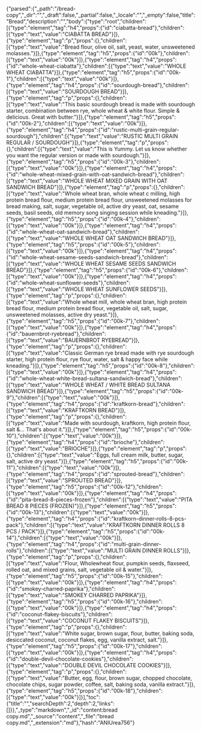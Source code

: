 {"parsed":{"_path":"/bread-copy","_dir":"","_draft":false,"_partial":false,"_locale":"","_empty":false,"title":"Bread","description":"","body":{"type":"root","children":[{"type":"element","tag":"h4","props":{"id":"ciabatta-bread"},"children":[{"type":"text","value":"CIABATTA BREAD"}]},{"type":"element","tag":"p","props":{},"children":[{"type":"text","value":"Bread flour, olive oil, salt, yeast, water, unsweetened molasses."}]},{"type":"element","tag":"h5","props":{"id":"00k"},"children":[{"type":"text","value":"00k"}]},{"type":"element","tag":"h4","props":{"id":"whole-wheat-ciabatta"},"children":[{"type":"text","value":"WHOLE WHEAT CIABATTA"}]},{"type":"element","tag":"h5","props":{"id":"00k-1"},"children":[{"type":"text","value":"00k"}]},{"type":"element","tag":"h4","props":{"id":"sourdough-bread"},"children":[{"type":"text","value":"SOURDOUGH BREAD"}]},{"type":"element","tag":"p","props":{},"children":[{"type":"text","value":"This basic sourdough bread is made with sourdough starter, combination between rye, whole wheat & white flour. Simple & delicious. Great with butter."}]},{"type":"element","tag":"h5","props":{"id":"00k-2"},"children":[{"type":"text","value":"00k"}]},{"type":"element","tag":"h4","props":{"id":"rustic-multi-grain-regular-sourdough"},"children":[{"type":"text","value":"RUSTIC MULTI GRAIN REGULAR / SOURDOUGH"}]},{"type":"element","tag":"p","props":{},"children":[{"type":"text","value":"This is Yummy. Let us know whether you want the regular version or made with sourdough."}]},{"type":"element","tag":"h5","props":{"id":"00k-3"},"children":[{"type":"text","value":"00k"}]},{"type":"element","tag":"h4","props":{"id":"whole-wheat-mixed-grain-with-oat-sandwich-bread"},"children":[{"type":"text","value":"WHOLE WHEAT MIXED GRAIN WITH OAT SANDWICH BREAD"}]},{"type":"element","tag":"p","props":{},"children":[{"type":"text","value":"Whole wheat bran, whole wheat c milling, high protein bread flour, medium protein bread flour, unsweetened molasses for bread making, salt, sugar, vegetable oil, active dry yeast, oat, sesame seeds, basil seeds, old memory song singing session while kneading."}]},{"type":"element","tag":"h5","props":{"id":"00k-4"},"children":[{"type":"text","value":"00k"}]},{"type":"element","tag":"h4","props":{"id":"whole-wheat-oat-sandwich-bread"},"children":[{"type":"text","value":"WHOLE WHEAT OAT SANDWICH BREAD"}]},{"type":"element","tag":"h5","props":{"id":"00k-5"},"children":[{"type":"text","value":"00k"}]},{"type":"element","tag":"h4","props":{"id":"whole-wheat-sesame-seeds-sandwich-bread"},"children":[{"type":"text","value":"WHOLE WHEAT SESAME SEEDS SANDWICH BREAD"}]},{"type":"element","tag":"h5","props":{"id":"00k-6"},"children":[{"type":"text","value":"00k"}]},{"type":"element","tag":"h4","props":{"id":"whole-wheat-sunflower-seeds"},"children":[{"type":"text","value":"WHOLE WHEAT SUNFLOWER SEEDS"}]},{"type":"element","tag":"p","props":{},"children":[{"type":"text","value":"Whole wheat mill, whole wheat bran, high protein bread flour, medium protein bread flour, vegetable oil, salt, sugar, unsweetened molasses, active dry yeast."}]},{"type":"element","tag":"h5","props":{"id":"00k-7"},"children":[{"type":"text","value":"00k"}]},{"type":"element","tag":"h4","props":{"id":"bauernbrot-ryebread"},"children":[{"type":"text","value":"BAUERNBROT RYEBREAD"}]},{"type":"element","tag":"p","props":{},"children":[{"type":"text","value":"Classic German rye bread made with rye sourdough starter, high protein flour, rye flour, water, salt & happy face while kneading."}]},{"type":"element","tag":"h5","props":{"id":"00k-8"},"children":[{"type":"text","value":"00k"}]},{"type":"element","tag":"h4","props":{"id":"whole-wheat-white-bread-sultana-sandwich-bread"},"children":[{"type":"text","value":"WHOLE WHEAT / WHITE BREAD SULTANA SANDWICH BREAD"}]},{"type":"element","tag":"h5","props":{"id":"00k-9"},"children":[{"type":"text","value":"00k"}]},{"type":"element","tag":"h4","props":{"id":"kraftkorn-bread"},"children":[{"type":"text","value":"KRAFTKORN BREAD"}]},{"type":"element","tag":"p","props":{},"children":[{"type":"text","value":"Made with sourdough, kraftkorn, high protein flour, salt &... That's about it."}]},{"type":"element","tag":"h5","props":{"id":"00k-10"},"children":[{"type":"text","value":"00k"}]},{"type":"element","tag":"h4","props":{"id":"brioche"},"children":[{"type":"text","value":"BRIOCHE"}]},{"type":"element","tag":"p","props":{},"children":[{"type":"text","value":"Eggs, full cream milk, butter, sugar, salt, active dry yeast."}]},{"type":"element","tag":"h5","props":{"id":"00k-11"},"children":[{"type":"text","value":"00k"}]},{"type":"element","tag":"h4","props":{"id":"sprouted-bread"},"children":[{"type":"text","value":"SPROUTED BREAD"}]},{"type":"element","tag":"h5","props":{"id":"00k-12"},"children":[{"type":"text","value":"00k"}]},{"type":"element","tag":"h4","props":{"id":"pita-bread-8-pieces-frozen"},"children":[{"type":"text","value":"PITA BREAD 8 PIECES (FROZEN)"}]},{"type":"element","tag":"h5","props":{"id":"00k-13"},"children":[{"type":"text","value":"00k"}]},{"type":"element","tag":"h4","props":{"id":"kraftkorn-dinner-rolls-8-pcs-pack"},"children":[{"type":"text","value":"KRAFTKORN DINNER ROLLS 8 PCS / PACK"}]},{"type":"element","tag":"h5","props":{"id":"00k-14"},"children":[{"type":"text","value":"00k"}]},{"type":"element","tag":"h4","props":{"id":"multi-grain-dinner-rolls"},"children":[{"type":"text","value":"MULTI GRAIN DINNER ROLLS"}]},{"type":"element","tag":"p","props":{},"children":[{"type":"text","value":"Flour, Wholewheat flour, pumpkin seeds, flaxseed, rolled oat, and mixed grains, salt, vegetable oil & water."}]},{"type":"element","tag":"h5","props":{"id":"00k-15"},"children":[{"type":"text","value":"00k"}]},{"type":"element","tag":"h4","props":{"id":"smokey-charred-paprika"},"children":[{"type":"text","value":"SMOKEY CHARRED PAPRIKA"}]},{"type":"element","tag":"h5","props":{"id":"00k-16"},"children":[{"type":"text","value":"00k"}]},{"type":"element","tag":"h4","props":{"id":"coconut-flakey-biscuits"},"children":[{"type":"text","value":"COCONUT FLAKEY BISCUITS"}]},{"type":"element","tag":"p","props":{},"children":[{"type":"text","value":"White sugar, brown sugar, flour, butter, baking soda, desiccated coconut, coconut flakes, egg, vanilla extract, salt."}]},{"type":"element","tag":"h5","props":{"id":"00k-17"},"children":[{"type":"text","value":"00k"}]},{"type":"element","tag":"h4","props":{"id":"double-devil-chocolate-cookies"},"children":[{"type":"text","value":"DOUBLE DEVIL CHOCOLATE COOKIES"}]},{"type":"element","tag":"p","props":{},"children":[{"type":"text","value":"Butter, egg, flour, brown sugar, chopped chocolate, chocolate chips, sugar powder, coffee, salt, baking soda, vanilla extract."}]},{"type":"element","tag":"h5","props":{"id":"00k-18"},"children":[{"type":"text","value":"00k"}]}],"toc":{"title":"","searchDepth":2,"depth":2,"links":[]}},"_type":"markdown","_id":"content:bread copy.md","_source":"content","_file":"bread copy.md","_extension":"md"},"hash":"ANIUrea756"}